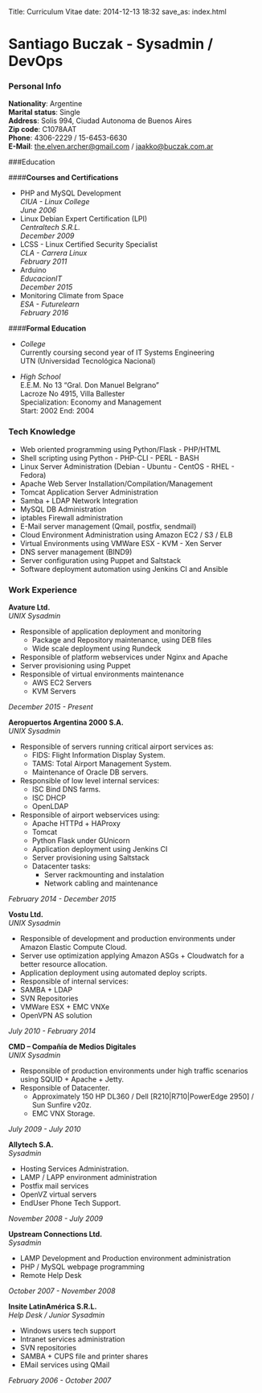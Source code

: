 Title: Curriculum Vitae
date: 2014-12-13 18:32
save_as: index.html

# Santiago Buczak - Sysadmin / DevOps

### Personal Info
  **Nationality**: Argentine  
  **Marital status**: Single  
  **Address**: Solis 994, Ciudad Autonoma de Buenos Aires  
  **Zip code**: C1078AAT  
  **Phone**: 4306-2229 / 15-6453-6630  
  **E-Mail**: the.elven.archer@gmail.com / jaakko@buczak.com.ar  
  
  
###Education
  
####**Courses and Certifications**
  - PHP and MySQL Development  
  _CIUA - Linux College_  
  _June 2006_
  - Linux Debian Expert Certification (LPI)  
  _Centraltech S.R.L._  
  _December 2009_
  - LCSS - Linux Certified Security Specialist  
  _CLA - Carrera Linux_  
  _February 2011_
  - Arduino  
  _EducacionIT_  
  _December 2015_
  - Monitoring Climate from Space  
  _ESA - Futurelearn_  
  _February 2016_

####**Formal Education** 

  - _College_  
  Currently coursing second year of IT Systems Engineering  
  UTN (Universidad Tecnológica Nacional)  

  - _High School_  
  E.E.M. No 13 “Gral. Don Manuel Belgrano”  
  Lacroze No 4915, Villa Ballester  
  Specialization: Economy and Management  
  Start: 2002  End: 2004  

### Tech Knowledge
  - Web oriented programming using Python/Flask - PHP/HTML  
  - Shell scripting using Python - PHP-CLI - PERL - BASH  
  - Linux Server Administration (Debian - Ubuntu - CentOS - RHEL - Fedora)  
  - Apache Web Server Installation/Compilation/Management  
  - Tomcat Application Server Administration  
  - Samba + LDAP Network Integration  
  - MySQL DB Administration  
  - iptables Firewall administration  
  - E-Mail server management (Qmail, postfix, sendmail)  
  - Cloud Environment Administration using Amazon EC2 / S3 / ELB  
  - Virtual Environments using VMWare ESX - KVM - Xen Server  
  - DNS server management (BIND9)  
  - Server configuration using Puppet and Saltstack  
  - Software deployment automation using Jenkins CI and Ansible  

### Work Experience

**Avature Ltd.**  
_UNIX Sysadmin_  

  - Responsible of application deployment and monitoring  
    + Package and Repository maintenance, using DEB files  
    + Wide scale deployment using Rundeck  
  - Responsible of platform webservices under Nginx and Apache  
  - Server provisioning using Puppet  
  - Responsible of virtual environments maintenance  
    + AWS EC2 Servers  
    + KVM Servers  

_December 2015 - Present_

**Aeropuertos Argentina 2000 S.A.**  
_UNIX Sysadmin_  

  - Responsible of servers running critical airport services as:  
    + FIDS: Flight Information Display System.  
    + TAMS: Total Airport Management System.  
    + Maintenance of Oracle DB servers.  
  - Responsible of low level internal services:  
    + ISC Bind DNS farms.  
    + ISC DHCP  
    + OpenLDAP  
  - Responsible of airport webservices using:  
    + Apache HTTPd + HAProxy  
    + Tomcat  
    + Python Flask under GUnicorn  
    + Application deployment using Jenkins CI  
    + Server provisioning using Saltstack  
    + Datacenter tasks:  
        - Server rack­mounting and instalation  
        - Network cabling and maintenance  

_February 2014 - December 2015_  

**Vostu Ltd.**  
_UNIX Sysadmin_  

  - Responsible of development and production environments under Amazon Elastic Compute Cloud.  
  - Server use optimization applying Amazon ASGs + Cloudwatch for a better resource allocation.  
  - Application deployment using automated deploy scripts.  
  - Responsible of internal services:  
  - SAMBA + LDAP  
  - SVN Repositories  
  - VMWare ESX + EMC VNXe  
  - OpenVPN AS solution  

_July 2010 - February 2014_  

**CMD – Compañía de Medios Digitales**  
_UNIX Sysadmin_  

  - Responsible of production environments under high traffic scenarios using SQUID + Apache + Jetty.  
  - Responsible of Datacenter.  
    + Approximately 150 HP DL360 / Dell [R210|R710|PowerEdge 2950] / Sun Sunfire v20z.  
    + EMC VNX Storage.  

_July 2009 - July 2010_  

**Allytech S.A.**  
_Sysadmin_  

  - Hosting Services Administration.  
  - LAMP / LAPP environment administration  
  - Postfix mail services  
  - OpenVZ virtual servers  
  - End­User Phone Tech Support.  

_November 2008 - July 2009_  

**Upstream Connections Ltd.**  
_Sysadmin_  

  - LAMP Development and Production environment administration  
  - PHP / MySQL webpage programming  
  - Remote Help Desk  

_October 2007 - November 2008_  

**Insite Latin­América S.R.L.**  
_Help Desk / Junior Sysadmin_  

  - Windows users tech support  
  - Intranet services administration  
  - SVN repositories  
  - SAMBA + CUPS file and printer shares  
  - E­Mail services using QMail  

_February 2006 - October 2007_  
